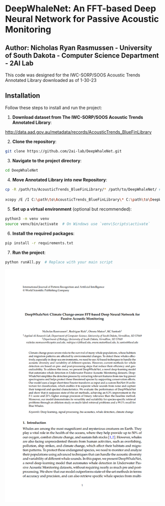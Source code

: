 # DeepWhaleNet: An FFT-based Deep Neural Network for Passive Acoustic Monitoring
## Author: Nicholas Ryan Rasmussen - University of South Dakota - Computer Science Department - 2AI Lab

This code was designed for the IWC-SORP/SOOS Acoustic Trends Annotated Library downloaded as of 1-30-23

## Installation

Follow these steps to install and run the project:

1. **Download dataset from The IWC-SORP/SOOS Acoustic Trends Annotated Library**:

http://data.aad.gov.au/metadata/records/AcousticTrends_BlueFinLibrary

2. **Clone the repository**:

```bash
git clone https://github.com/2ai-lab/DeepWhaleNet.git
```

3. **Navigate to the project directory**:

```bash
cd DeepWhaleNet
```

4. **Move Annotated Library into new Repository**:

```bash
cp -R /path/to/AcousticTrends_BlueFinLibrary/* /path/to/DeepWhaleNet/ ## Linux

xcopy /E /I C:\path\to\AcousticTrends_BlueFinLibrary\* C:\path\to\DeepWhaleNet\  ## Windows
```

5. **Set up a virtual environment** (optional but recommended):

```bash
python3 -m venv venv
source venv/bin/activate  # On Windows use `venv\Scripts\activate`
```

6. **Install the required packages**:

```bash
pip install -r requirements.txt
```

7. **Run the project**:

```bash
python runAll.py  # Replace with your main script
```





[![Example Image](./thesisFirstPage.png)](./thesis_BlueFinWhaleP.pdf)